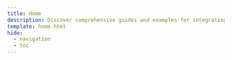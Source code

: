 ```yaml
---
title: Home
description: Discover comprehensive guides and examples for integrating your dApp with the Moonbeam Foundation's XCM SDK, enabling seamless cross-chain communication.
template: home.html
hide:
  - navigation
  - toc
---
```

